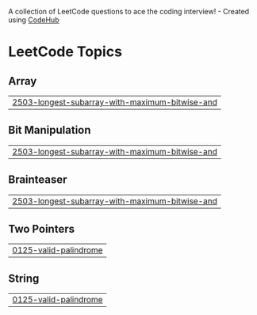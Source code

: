 A collection of LeetCode questions to ace the coding interview! - Created using [CodeHub](https://github.com/rishijain07/CodeHub)
<!---LeetCode Topics Start-->
# LeetCode Topics
## Array
|  |
| ------- |
| [2503-longest-subarray-with-maximum-bitwise-and](https://github.com/AmalEltelbany/leetcode-practice/tree/master/LeetCode/2503-longest-subarray-with-maximum-bitwise-and) |
## Bit Manipulation
|  |
| ------- |
| [2503-longest-subarray-with-maximum-bitwise-and](https://github.com/AmalEltelbany/leetcode-practice/tree/master/LeetCode/2503-longest-subarray-with-maximum-bitwise-and) |
## Brainteaser
|  |
| ------- |
| [2503-longest-subarray-with-maximum-bitwise-and](https://github.com/AmalEltelbany/leetcode-practice/tree/master/LeetCode/2503-longest-subarray-with-maximum-bitwise-and) |
## Two Pointers
|  |
| ------- |
| [0125-valid-palindrome](https://github.com/AmalEltelbany/leetcode-practice/tree/master/LeetCode/0125-valid-palindrome) |
## String
|  |
| ------- |
| [0125-valid-palindrome](https://github.com/AmalEltelbany/leetcode-practice/tree/master/LeetCode/0125-valid-palindrome) |
<!---LeetCode Topics End-->